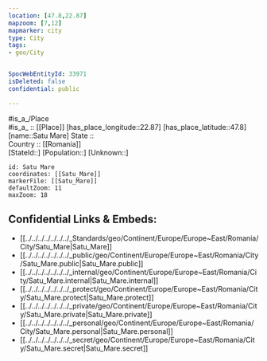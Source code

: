 ```yaml
---
location: [47.8,22.87] 
mapzoom: [7,12] 
mapmarker: city 
type: City
tags:
- geo/City


SpocWebEntityId: 33971
isDeleted: false
confidential: public

---
```

#is_a_/Place  
#is_a_ :: [[Place]] 
[has_place_longitude::22.87] 
[has_place_latitude::47.8] 
[name::Satu Mare] 
State ::  
Country :: [[Romania]]  
[StateId::] 
[Population::] 
[Unknown::] 


```leaflet
id: Satu Mare
coordinates: [[Satu_Mare]] 
markerFile: [[Satu_Mare]] 
defaultZoom: 11 
maxZoom: 18
```


## Confidential Links & Embeds: 
- [[../../../../../../../_Standards/geo/Continent/Europe/Europe~East/Romania/City/Satu_Mare|Satu_Mare]] 
- [[../../../../../../../_public/geo/Continent/Europe/Europe~East/Romania/City/Satu_Mare.public|Satu_Mare.public]] 
- [[../../../../../../../_internal/geo/Continent/Europe/Europe~East/Romania/City/Satu_Mare.internal|Satu_Mare.internal]] 
- [[../../../../../../../_protect/geo/Continent/Europe/Europe~East/Romania/City/Satu_Mare.protect|Satu_Mare.protect]] 
- [[../../../../../../../_private/geo/Continent/Europe/Europe~East/Romania/City/Satu_Mare.private|Satu_Mare.private]] 
- [[../../../../../../../_personal/geo/Continent/Europe/Europe~East/Romania/City/Satu_Mare.personal|Satu_Mare.personal]] 
- [[../../../../../../../_secret/geo/Continent/Europe/Europe~East/Romania/City/Satu_Mare.secret|Satu_Mare.secret]] 
